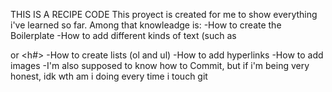 THIS IS A RECIPE CODE
This proyect is created for me to show everything i've learned so far. Among that knowleadge is:
-How to create the Boilerplate
-How to add different kinds of text (such as <p> or <h#>
-How to create lists (ol and ul)
-How to add hyperlinks 
-How to add images
-I'm also supposed to know how to Commit, but if i'm being very honest, 
idk wth am i doing every time i touch git
